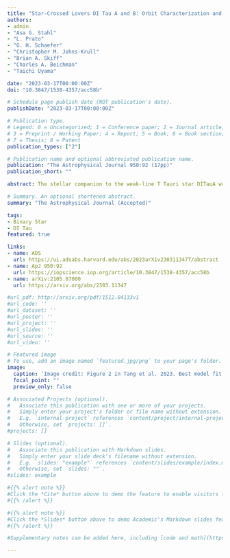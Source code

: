 ```yaml
---
title: "Star-Crossed Lovers DI Tau A and B: Orbit Characterization and Physical Properties Determination"
authors:
- admin
- "Asa G. Stahl"
- "L. Prato"
- "G. H. Schaefer"
- "Christopher M. Johns-Krull"
- "Brian A. Skiff"
- "Charles A. Beichman"
- "Taichi Uyama"

date: "2023-03-17T00:00:00Z"
doi: "10.3847/1538-4357/acc58b"

# Schedule page publish date (NOT publication's date).
publishDate: "2023-03-17T00:00:00Z"

# Publication type.
# Legend: 0 = Uncategorized; 1 = Conference paper; 2 = Journal article;
# 3 = Preprint / Working Paper; 4 = Report; 5 = Book; 6 = Book section;
# 7 = Thesis; 8 = Patent
publication_types: ["2"]

# Publication name and optional abbreviated publication name.
publication: "The Astrophysical Journal 950:92 (17pp)"
publication_short: ""

abstract: The stellar companion to the weak-line T Tauri star DITauA was first discovered by the lunar occultation technique in 1989 and was subsequently confirmed by a speckle imaging observation in 1991. It has not been detected since, despite being targeted by five different studies that used a variety of methods and spanned more than 20 years. Here, we report the serendipitous rediscovery of DI Tau B during our Young Exoplanets Spectroscopic Survey (YESS). Using radial velocity data from YESS spanning 17 years, new adaptive optics observations from KeckII, and a variety of other data from the literature, we derive a preliminary orbital solution for the system that effectively explains the detection and (almost all of the) non-detection history of DI Tau B. We estimate the dynamical masses of both components, finding that the large mass difference (q ∼0.17) and long orbital period (≳35 years) make DI Tau system a noteworthy and valuable addition to studies of stellar evolution and pre-main-sequence models. With a long orbital period and a small flux ratio (f2/f1) between DI Tau A and B, additional measurements are needed for a better comparison between these observational results and pre-main-sequence models. Finally, we report an average surface magnetic field strength for DI Tau A, of ∼0.55 kG, which is unusually low in the context of young active stars.

# Summary. An optional shortened abstract.
summary: "The Astrophysical Journal (Accepted)"

tags:
- Binary Star
- DI Tau
featured: true

links:
- name: ADS
  url: https://ui.adsabs.harvard.edu/abs/2023arXiv230311347T/abstract
- name: ApJ 950:92
  url: https://iopscience.iop.org/article/10.3847/1538-4357/acc58b
- name: arXiv:2105.07000
  url: https://arxiv.org/abs/2303.11347

#url_pdf: http://arxiv.org/pdf/1512.04133v1
#url_code: ''
#url_dataset: ''
#url_poster: ''
#url_project: ''
#url_slides: ''
#url_source: ''
#url_video: ''

# Featured image
# To use, add an image named `featured.jpg/png` to your page's folder.
image:
  caption: 'Image credit: Figure 2 in Tang et al. 2023. Best model fit for DITau AB'
  focal_point: ""
  preview_only: false

# Associated Projects (optional).
#   Associate this publication with one or more of your projects.
#   Simply enter your project's folder or file name without extension.
#   E.g. `internal-project` references `content/project/internal-project/index.md`.
#   Otherwise, set `projects: []`.
#projects: []

# Slides (optional).
#   Associate this publication with Markdown slides.
#   Simply enter your slide deck's filename without extension.
#   E.g. `slides: "example"` references `content/slides/example/index.md`.
#   Otherwise, set `slides: ""`.
#slides: example

#{{% alert note %}}
#Click the *Cite* button above to demo the feature to enable visitors to import publication metadata into their reference #management software.
#{{% /alert %}}

#{{% alert note %}}
#Click the *Slides* button above to demo Academic's Markdown slides feature.
#{{% /alert %}}

#Supplementary notes can be added here, including [code and math](https://sourcethemes.com/academic/docs/writing-markdown-#latex/).

---
```

